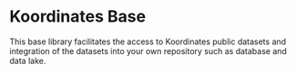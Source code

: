 # Koordinates Base

This base library facilitates the access to Koordinates public datasets and integration of the datasets into your own repository such as database and data lake.
